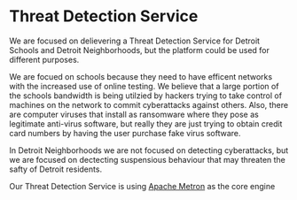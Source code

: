 # Threat Detection Service

We are focused on delievering a Threat Detection Service for Detroit Schools and Detroit Neighborhoods, but the platform could be used for different purposes.  

We are focued on schools because they need to have efficent networks with the increased use of online testing.  We believe that a large portion of the schools bandwidth is being utilzied by hackers trying to take control of machines on the network to commit cyberattacks against others.  Also, there are computer viruses that install as ransomware where they pose as legitimate anti-virus software, but really they are just trying to obtain credit card numbers by having the user purchase fake virus software.

In Detroit Neighborhoods we are not focused on detecting cyberattacks, but we are focused on dectecting suspensious behaviour that may threaten the safty of Detroit residents.

Our Threat Detection Service is using [Apache Metron](http://metron.incubator.apache.org/) as the core engine


